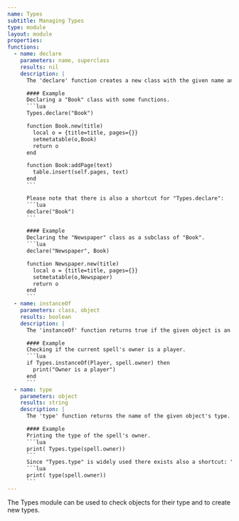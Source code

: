 ```yaml
---
name: Types
subtitle: Managing Types
type: module
layout: module
properties:
functions:
  - name: declare
    parameters: name, superclass
    results: nil
    description: |
      The 'declare' function creates a new class with the given name and the optionally given superclass.

      #### Example
      Declaring a "Book" class with some functions.
      ```lua
      Types.declare("Book")

      function Book.new(title)
        local o = {title=title, pages={}}
        setmetatable(o,Book)
        return o
      end

      function Book:addPage(text)
        table.insert(self.pages, text)
      end
      ```

      Please note that there is also a shortcut for "Types.declare":
      ```lua
      declare("Book")
      ```

      #### Example
      Declaring the "Newspaper" class as a subclass of "Book".
      ```lua
      declare("Newspaper", Book)

      function Newspaper.new(title)
        local o = {title=title, pages={}}
        setmetatable(o,Newspaper)
        return o
      end
      ```
  - name: instanceOf
    parameters: class, object
    results: boolean
    description: |
      The 'instanceOf' function returns true if the given object is an instance of the given class.

      #### Example
      Checking if the current spell's owner is a player.
      ```lua
      if Types.instanceOf(Player, spell.owner) then
        print("Owner is a player")
      end
      ```
  - name: type
    parameters: object
    results: string
    description: |
      The 'type' function returns the name of the given object's type.

      #### Example
      Printing the type of the spell's owner.
      ```lua
      print( Types.type(spell.owner))
      ```
      Since "Types.type" is widely used there exists also a shortcut: "type".
      ```lua
      print( type(spell.owner))
      ```
---
```


The <span class="notranslate">Types</span> module can be used to check objects for their type and to create new types.
